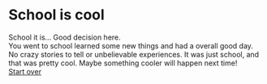 # School is cool 
School it is... 
Good decision here.  
You went to school learned some new things and had a overall good day. No crazy stories to tell or unbelievable experiences. It was just school, and that was pretty cool. 
Maybe something cooler will happen next time!  
[Start over](alley.md)